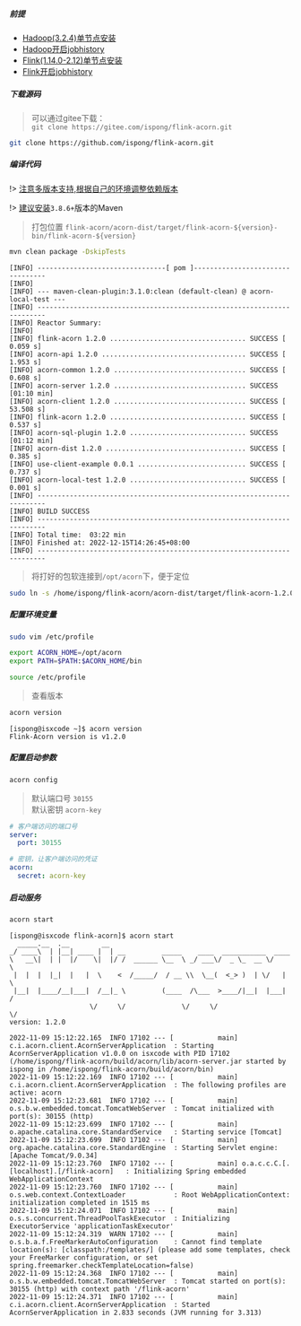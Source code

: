 ##### 前提

- [Hadoop(3.2.4)单节点安装](https://ispong.isxcode.com/hadoop/hadoop/hadoop%20%E5%8D%95%E8%8A%82%E7%82%B9%E5%AE%89%E8%A3%85/)
- [Hadoop开启jobhistory](https://ispong.isxcode.com/hadoop/hadoop/hadoop%20Jobhistory/)
- [Flink(1.14.0-2.12)单节点安装](https://ispong.isxcode.com/hadoop/flink/flink%20%E5%8D%95%E8%8A%82%E7%82%B9%E5%AE%89%E8%A3%85/)
- [Flink开启jobhistory](https://ispong.isxcode.com/hadoop/flink/flink%20Jobhistory/)

##### 下载源码

> 可以通过gitee下载：</br>
> `git clone https://gitee.com/ispong/flink-acorn.git`

```bash
git clone https://github.com/ispong/flink-acorn.git
```

##### 编译代码

!> [注意多版本支持,根据自己的环境调整依赖版本](/zh-cn/install/多版本支持.md)

!> [建议安装](https://ispong.isxcode.com/spring/maven/maven%20%E5%AE%89%E8%A3%85/)`3.8.6+`版本的Maven

> 打包位置 `flink-acorn/acorn-dist/target/flink-acorn-${version}-bin/flink-acorn-${version}`

```bash
mvn clean package -DskipTests
```

```log
[INFO] --------------------------------[ pom ]---------------------------------
[INFO] 
[INFO] --- maven-clean-plugin:3.1.0:clean (default-clean) @ acorn-local-test ---
[INFO] ------------------------------------------------------------------------
[INFO] Reactor Summary:
[INFO] 
[INFO] flink-acorn 1.2.0 .................................. SUCCESS [  0.059 s]
[INFO] acorn-api 1.2.0 .................................... SUCCESS [  1.953 s]
[INFO] acorn-common 1.2.0 ................................. SUCCESS [  0.608 s]
[INFO] acorn-server 1.2.0 ................................. SUCCESS [01:10 min]
[INFO] acorn-client 1.2.0 ................................. SUCCESS [ 53.508 s]
[INFO] flink-acorn 1.2.0 .................................. SUCCESS [  0.537 s]
[INFO] acorn-sql-plugin 1.2.0 ............................. SUCCESS [01:12 min]
[INFO] acorn-dist 1.2.0 ................................... SUCCESS [  0.385 s]
[INFO] use-client-example 0.0.1 ........................... SUCCESS [  0.737 s]
[INFO] acorn-local-test 1.2.0 ............................. SUCCESS [  0.001 s]
[INFO] ------------------------------------------------------------------------
[INFO] BUILD SUCCESS
[INFO] ------------------------------------------------------------------------
[INFO] Total time:  03:22 min
[INFO] Finished at: 2022-12-15T14:26:45+08:00
[INFO] ------------------------------------------------------------------------
```

> 将打好的包软连接到`/opt/acorn`下，便于定位

```bash
sudo ln -s /home/ispong/flink-acorn/acorn-dist/target/flink-acorn-1.2.0-bin/flink-acorn-1.2.0 /opt/acorn
```

##### 配置环境变量

```bash
sudo vim /etc/profile
```

```bash
export ACORN_HOME=/opt/acorn
export PATH=$PATH:$ACORN_HOME/bin 
```

```bash
source /etc/profile
```

> 查看版本

```bash
acorn version
```

```log
[ispong@isxcode ~]$ acorn version
Flink-Acorn version is v1.2.0
```

##### 配置启动参数

```bash
acorn config
```

> 默认端口号 `30155` </br>
> 默认密钥 `acorn-key`

```yml
# 客户端访问的端口号
server:
  port: 30155

# 密钥，让客户端访问的凭证
acorn:
  secret: acorn-key
```

##### 启动服务

```bash
acorn start
```

```log
[ispong@isxcode flink-acorn]$ acorn start
  _____.__  .__        __
_/ ____\  | |__| ____ |  | __         _____    ____  ___________  ____
\   __\|  | |  |/    \|  |/ /  ______ \__  \ _/ ___\/  _ \_  __ \/    \
 |  |  |  |_|  |   |  \    <  /_____/  / __ \\  \__(  <_> )  | \/   |  \
 |__|  |____/__|___|  /__|_ \         (____  /\___  >____/|__|  |___|  /
                    \/     \/              \/     \/                 \/
version: 1.2.0

2022-11-09 15:12:22.165  INFO 17102 --- [           main] c.i.acorn.client.AcornServerApplication  : Starting AcornServerApplication v1.0.0 on isxcode with PID 17102 (/home/ispong/flink-acorn/build/acorn/lib/acorn-server.jar started by ispong in /home/ispong/flink-acorn/build/acorn/bin)
2022-11-09 15:12:22.169  INFO 17102 --- [           main] c.i.acorn.client.AcornServerApplication  : The following profiles are active: acorn
2022-11-09 15:12:23.681  INFO 17102 --- [           main] o.s.b.w.embedded.tomcat.TomcatWebServer  : Tomcat initialized with port(s): 30155 (http)
2022-11-09 15:12:23.699  INFO 17102 --- [           main] o.apache.catalina.core.StandardService   : Starting service [Tomcat]
2022-11-09 15:12:23.699  INFO 17102 --- [           main] org.apache.catalina.core.StandardEngine  : Starting Servlet engine: [Apache Tomcat/9.0.34]
2022-11-09 15:12:23.760  INFO 17102 --- [           main] o.a.c.c.C.[.[localhost].[/flink-acorn]   : Initializing Spring embedded WebApplicationContext
2022-11-09 15:12:23.760  INFO 17102 --- [           main] o.s.web.context.ContextLoader            : Root WebApplicationContext: initialization completed in 1515 ms
2022-11-09 15:12:24.071  INFO 17102 --- [           main] o.s.s.concurrent.ThreadPoolTaskExecutor  : Initializing ExecutorService 'applicationTaskExecutor'
2022-11-09 15:12:24.319  WARN 17102 --- [           main] o.s.b.a.f.FreeMarkerAutoConfiguration    : Cannot find template location(s): [classpath:/templates/] (please add some templates, check your FreeMarker configuration, or set spring.freemarker.checkTemplateLocation=false)
2022-11-09 15:12:24.368  INFO 17102 --- [           main] o.s.b.w.embedded.tomcat.TomcatWebServer  : Tomcat started on port(s): 30155 (http) with context path '/flink-acorn'
2022-11-09 15:12:24.371  INFO 17102 --- [           main] c.i.acorn.client.AcornServerApplication  : Started AcornServerApplication in 2.833 seconds (JVM running for 3.313)
```
